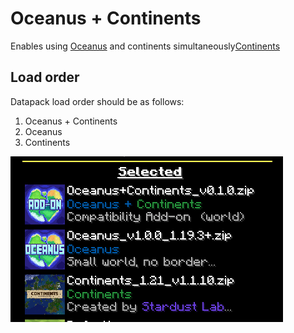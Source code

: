 # Oceanus + Continents 

Enables using [Oceanus]() and continents simultaneously[Continents]()

## Load order

Datapack load order should be as follows:

1. Oceanus + Continents
2. Oceanus
3. Continents

![Load Order](assets/load_order.png)
